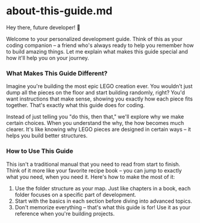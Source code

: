 # about-this-guide.md

Hey there, future developer! 👋

Welcome to your personalized development guide. Think of this as your coding companion – a friend who's always ready to help you remember how to build amazing things. Let me explain what makes this guide special and how it'll help you on your journey.

### What Makes This Guide Different?

Imagine you're building the most epic LEGO creation ever. You wouldn't just dump all the pieces on the floor and start building randomly, right? You'd want instructions that make sense, showing you exactly how each piece fits together. That's exactly what this guide does for coding.

Instead of just telling you "do this, then that," we'll explore why we make certain choices. When you understand the why, the how becomes much clearer. It's like knowing why LEGO pieces are designed in certain ways – it helps you build better structures.

### How to Use This Guide

This isn't a traditional manual that you need to read from start to finish. Think of it more like your favorite recipe book – you can jump to exactly what you need, when you need it. Here's how to make the most of it:

1. Use the folder structure as your map. Just like chapters in a book, each folder focuses on a specific part of development.
2. Start with the basics in each section before diving into advanced topics.
3. Don't memorize everything – that's what this guide is for! Use it as your reference when you're building projects.
